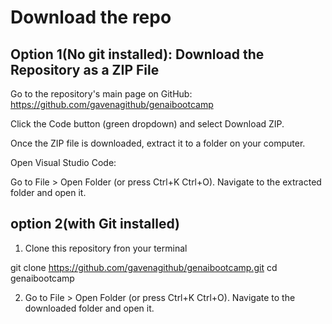 # Download the repo
## Option 1(No git installed): Download the Repository as a ZIP File
Go to the repository's main page on GitHub:
https://github.com/gavenagithub/genaibootcamp

Click the Code button (green dropdown) and select Download ZIP.

Once the ZIP file is downloaded, extract it to a folder on your computer.

Open Visual Studio Code:

Go to File > Open Folder (or press Ctrl+K Ctrl+O).
Navigate to the extracted folder and open it.

## option 2(with Git installed)
1. Clone this repository fron your terminal

git clone https://github.com/gavenagithub/genaibootcamp.git
cd genaibootcamp

2. Go to File > Open Folder (or press Ctrl+K Ctrl+O).
Navigate to the downloaded folder and open it.

